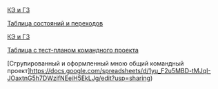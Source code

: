 [КЭ и ГЗ](https://docs.google.com/spreadsheets/d/1LyuDsBCwFvHX903TFTRgS80JIpxxgc7QMOWyf-ZB9H0/edit?usp=sharing)

[Таблица состояний и переходов](https://docs.google.com/spreadsheets/d/1u2_N5rTV9gjxVN5gNZOsi94Sx6eyX0Me_NoOQLU3moI/edit?usp=sharing)

[КЭ и ГЗ](https://docs.google.com/spreadsheets/d/1bB-HqdmyySY5EBjL3gGZ1ZQukQTD9VLBLBC8o9iPLO4/edit?usp=sharing)

[Таблица с тест-планом командного проекта](https://docs.google.com/spreadsheets/d/172pqfbffP2OEBRm1-opo_oa6nmNMuon-rr_t2RBKGX4/edit?usp=sharing)

[Сгрупированный и оформленный мною общий командный проект]https://docs.google.com/spreadsheets/d/1yu_F2u5MBD-tMJqI-JOaxtnG5h7DWzifNEeiH5EkLJg/edit?usp=sharing)
